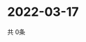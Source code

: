 # 2022-03-17
  共 0条

  <!-- BEGIN -->
  <!-- 最后更新时间Thu Mar 17 2022 23:30:12 GMT+0000 (Coordinated Universal Time) -->
  
  <!-- END -->
  
  